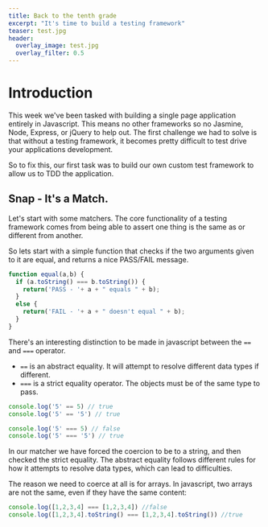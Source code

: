```yaml
---
title: Back to the tenth grade
excerpt: "It's time to build a testing framework"
teaser: test.jpg
header:
  overlay_image: test.jpg
  overlay_filter: 0.5
---
```


# Introduction

This week we've been tasked with building a single page application entirely in Javascript. This means no other frameworks so no Jasmine, Node, Express, or jQuery to help out. The first challenge we had to solve is that without a testing framework, it becomes pretty difficult to test drive your applications development.

So to fix this, our first task was to build our own custom test framework to allow us to TDD the application.

## Snap - It's a Match.

Let's start with some matchers. The core functionality of a testing framework comes from being able to assert one thing is the same as or different from another.

So lets start with a simple function that checks if the two arguments given to it are equal, and returns a nice PASS/FAIL message.

```javascript
function equal(a,b) {
  if (a.toString() === b.toString()) {
    return('PASS - '+ a + " equals " + b);
  }
  else {
    return('FAIL - '+ a + " doesn't equal " + b);
  }
}
```

There's an interesting distinction to be made in javascript between the `==` and `===` operator.

- `==` is an abstract equality. It will attempt to resolve different data types if different.
- `===` is a strict equality operator. The objects must be of the same type to pass.

```javascript
console.log('5' == 5) // true
console.log('5' == '5') // true

console.log('5' === 5) // false
console.log('5' === '5') // true
```

In our matcher we have forced the coercion to be to a string, and then checked the strict equality. The abstract equality follows different rules for how it attempts to resolve data types, which can lead to difficulties.

The reason we need to coerce at all is for arrays. In javascript, two arrays are not the same, even if they have the same content:

```javascript
console.log([1,2,3,4] === [1,2,3,4]) //false
console.log([1,2,3,4].toString() === [1,2,3,4].toString()) //true
```
